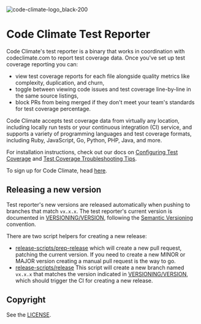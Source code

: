![code-climate-logo_black-200](https://user-images.githubusercontent.com/18341459/47682820-32937480-db93-11e8-9d81-e5052a22453b.png)

# Code Climate Test Reporter

Code Climate's test reporter is a binary that works in coordination with codeclimate.com to report test coverage data. Once you've set up test coverage reporting you can:
* view test coverage reports for each file alongside quality metrics like complexity, duplication, and churn,
* toggle between viewing code issues and test coverage line-by-line in the same source listings,
* block PRs from being merged if they don't meet your team's standards for test coverage percentage.

Code Climate accepts test coverage data from virtually any location, including locally run tests or your continuous integration (CI) service, and supports a variety of programming languages and test coverage formats, including Ruby, JavaScript, Go, Python, PHP, Java, and more.

For installation instructions, check out our docs on [Configuring Test Coverage](https://docs.codeclimate.com/docs/configuring-test-coverage) and [Test Coverage Troubleshooting Tips](https://docs.codeclimate.com/docs/test-coverage-troubleshooting-tips).

To sign up for Code Climate, head [here](https://codeclimate.com/quality/pricing/).

## Releasing a new version

Test reporter's new versions are released automatically when pushing to branches that match `vx.x.x`. The test reporter's current version is documented in [VERSIONING/VERSION](https://github.com/codeclimate/test-reporter/blob/master/VERSIONING/VERSION), following the [Semantic Versioning](https://semver.org/) convention.

There are two script helpers for creating a new release:
- [release-scripts/prep-release](https://github.com/codeclimate/test-reporter/blob/master/release-scripts/prep-release) which will create a new pull request, patching the current version. If you need to create a new MINOR or MAJOR version creating a manual pull request is the way to go.
- [release-scripts/release](https://github.com/codeclimate/test-reporter/blob/master/release-scripts/release) This script will create a new branch named `vx.x.x` that matches the version indicated in [VERSIONING/VERSION](https://github.com/codeclimate/test-reporter/blob/master/VERSIONING/VERSION), which should trigger the CI for creating a new release.

## Copyright

See the [LICENSE](https://github.com/codeclimate/test-reporter/blob/master/LICENSE).
